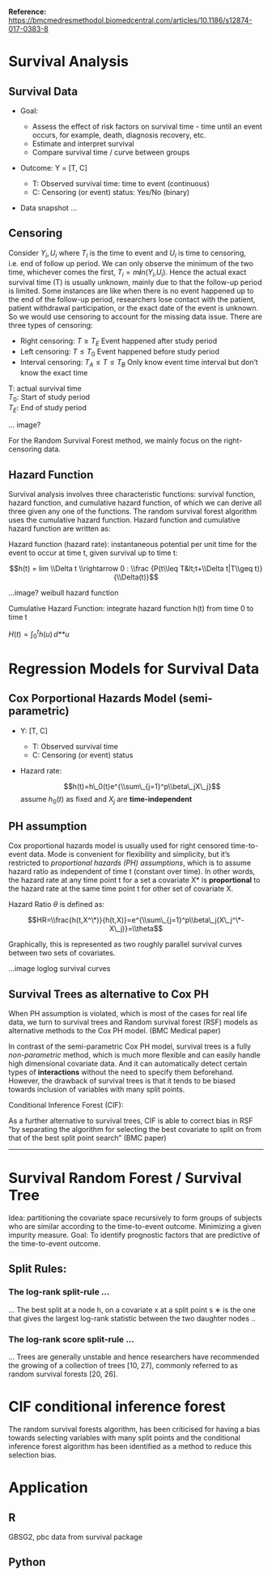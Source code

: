 **Reference:**
<https://bmcmedresmethodol.biomedcentral.com/articles/10.1186/s12874-017-0383-8>

# Survival Analysis

## Survival Data

-   Goal:
    -   Assess the effect of risk factors on survival time - time until
        an event occurs, for example, death, diagnosis recovery, etc.
    -   Estimate and interpret survival
    -   Compare survival time / curve between groups
-   Outcome: Y = \[T, C\]
    -   T: Observed survival time: time to event (continuous)
    -   C: Censoring (or event) status: Yes/No (binary)

    <!-- Y_i: time to event; U_i Time to censoring -->
-   Data snapshot …

## Censoring

Consider *Y*<sub>*i*</sub>, *U*<sub>*i*</sub> where *T*<sub>*i*</sub> is
the time to event and *U*<sub>*i*</sub> is time to censoring, i.e. end
of follow up period. We can only observe the minimum of the two time,
whichever comes the first,
*T*<sub>*i*</sub> = *m**i**n*(*Y*<sub>*i*</sub>,*U*<sub>*i*</sub>).
Hence the actual exact survival time (T) is usually unknown, mainly due
to that the follow-up period is limited. Some instances are like when
there is no event happened up to the end of the follow-up period,
researchers lose contact with the patient, patient withdrawal
participation, or the exact date of the event is unknown. So we would
use censoring to account for the missing data issue. There are three
types of censoring:

-   Right censoring: *T* ≥ *T*<sub>*E*</sub> Event happened after study
    period
-   Left censoring: *T* ≤ *T*<sub>0</sub> Event happened before study
    period
-   Interval censoring: *T*<sub>*A*</sub> ≤ *T* ≤ *T*<sub>*B*</sub> Only
    know event time interval but don’t know the exact time

T: actual survival time  
*T*<sub>0</sub>: Start of study period  
*T*<sub>*E*</sub>: End of study period

… image?

For the Random Survival Forest method, we mainly focus on the
right-censoring data.

## Hazard Function

Survival analysis involves three characteristic functions: survival
function, hazard function, and cumulative hazard function, of which we
can derive all three given any one of the functions. The random survival
forest algorithm uses the cumulative hazard function. Hazard function
and cumulative hazard function are written as:

Hazard function (hazard rate): instantaneous potential per unit time for
the event to occur at time t, given survival up to time t:

$$h(t) = lim \\Delta t \\rightarrow 0 : \\frac {P(t\\leq T&lt;t+\\Delta t|T\\geq t)} {\\Delta(t)}$$

…image? weibull hazard function

Cumulative Hazard Function: integrate hazard function h(t) from time 0
to time t

*H*(*t*) = ∫<sub>0</sub><sup>*t*</sup>*h*(*u*) *d**u*

# Regression Models for Survival Data

## Cox Porportional Hazards Model (semi-parametric)

-   Y: \[T, C\]

    -   T: Observed survival time
    -   C: Censoring (or event) status

-   Hazard rate:

    $$h(t)=h\_0(t)e^{\\sum\_{j=1}^p\\beta\_jX\_j}$$
    assume *h*<sub>0</sub>(*t*) as fixed and *X*<sub>*j*</sub> are
    **time-independent**

## PH assumption

Cox proportional hazards model is usually used for right censored
time-to-event data. Mode is convenient for flexibility and simplicity,
but it’s restricted to *proportional hazards (PH) assumptions*, which is
to assume hazard ratio as independent of time t (constant over time). In
other words, the hazard rate at any time point t for a set a covariate
X\* is **proportional** to the hazard rate at the same time point t for
other set of covariate X.

Hazard Ratio *θ* is defined as:

$$HR=\\frac{h(t,X^\*)}{h(t,X)}=e^{\\sum\_{j=1}^p\\beta\_j(X\_j^\*-X\_j)}=\\theta$$

Graphically, this is represented as two roughly parallel survival curves
between two sets of covariates.

…image loglog survival curves

## Survival Trees as alternative to Cox PH

When PH assumption is violated, which is most of the cases for real life
data, we turn to survival trees and Random survival forest (RSF) models
as alternative methods to the Cox PH model. (BMC Medical paper)

In contrast of the semi-parametric Cox PH model, survival trees is a
fully *non-parametric* method, which is much more flexible and can
easily handle high dimensional covariate data. And it can automatically
detect certain types of **interactions** without the need to specify
them beforehand. However, the drawback of survival trees is that it
tends to be biased towards inclusion of variables with many split
points.

Conditional Inference Forest (CIF):

As a further alternative to survival trees, CIF is able to correct bias
in RSF “by separating the algorithm for selecting the best covariate to
split on from that of the best split point search” (BMC paper)

------------------------------------------------------------------------

# Survival Random Forest / Survival Tree

Idea: partitioning the covariate space recursively to form groups of
subjects who are similar according to the time-to-event outcome.
Minimizing a given impurity measure. Goal: To identify prognostic
factors that are predictive of the time-to-event outcome.

## Split Rules:

### The log-rank split-rule …

… The best split at a node h, on a covariate x at a split point s ∗ is
the one that gives the largest log-rank statistic between the two
daughter nodes ..

### The log-rank score split-rule …

… Trees are generally unstable and hence researchers have recommended
the growing of a collection of trees \[10, 27\], commonly referred to as
random survival forests \[20, 26\].

# CIF conditional inference forest

The random survival forests algorithm, has been criticised for having a
bias towards selecting variables with many split points and the
conditional inference forest algorithm has been identified as a method
to reduce this selection bias.

# Application

## R

GBSG2, pbc data from survival package

## Python
